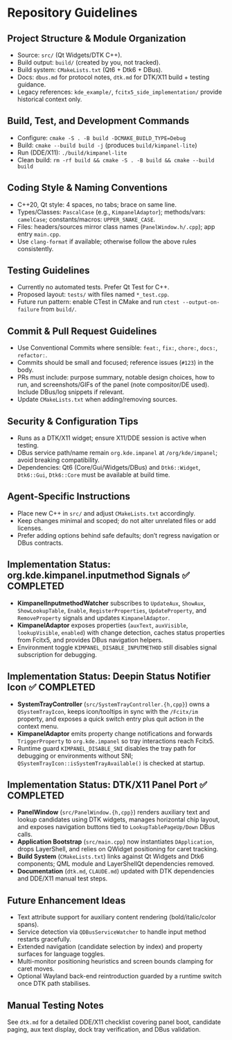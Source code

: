 # Repository Guidelines

## Project Structure & Module Organization
- Source: `src/` (Qt Widgets/DTK C++).
- Build output: `build/` (created by you, not tracked).
- Build system: `CMakeLists.txt` (Qt6 + Dtk6 + DBus).
- Docs: `dbus.md` for protocol notes, `dtk.md` for DTK/X11 build + testing guidance.
- Legacy references: `kde_example/`, `fcitx5_side_implementation/` provide historical context only.

## Build, Test, and Development Commands
- Configure: `cmake -S . -B build -DCMAKE_BUILD_TYPE=Debug`
- Build: `cmake --build build -j` (produces `build/kimpanel-lite`)
- Run (DDE/X11): `./build/kimpanel-lite`
- Clean build: `rm -rf build && cmake -S . -B build && cmake --build build`

## Coding Style & Naming Conventions
- C++20, Qt style: 4 spaces, no tabs; brace on same line.
- Types/Classes: `PascalCase` (e.g., `KimpanelAdaptor`); methods/vars: `camelCase`; constants/macros: `UPPER_SNAKE_CASE`.
- Files: headers/sources mirror class names (`PanelWindow.h/.cpp`); app entry `main.cpp`.
- Use `clang-format` if available; otherwise follow the above rules consistently.

## Testing Guidelines
- Currently no automated tests. Prefer Qt Test for C++.
- Proposed layout: `tests/` with files named `*_test.cpp`.
- Future run pattern: enable CTest in CMake and run `ctest --output-on-failure` from `build/`.

## Commit & Pull Request Guidelines
- Use Conventional Commits where sensible: `feat:`, `fix:`, `chore:`, `docs:`, `refactor:`.
- Commits should be small and focused; reference issues (`#123`) in the body.
- PRs must include: purpose summary, notable design choices, how to run, and screenshots/GIFs of the panel (note compositor/DE used). Include DBus/log snippets if relevant.
- Update `CMakeLists.txt` when adding/removing sources.

## Security & Configuration Tips
- Runs as a DTK/X11 widget; ensure X11/DDE session is active when testing.
- DBus service path/name remain `org.kde.impanel` at `/org/kde/impanel`; avoid breaking compatibility.
- Dependencies: Qt6 (Core/Gui/Widgets/DBus) and `Dtk6::Widget`, `Dtk6::Gui`, `Dtk6::Core` must be available at build time.

## Agent-Specific Instructions
- Place new C++ in `src/` and adjust `CMakeLists.txt` accordingly.
- Keep changes minimal and scoped; do not alter unrelated files or add licenses.
- Prefer adding options behind safe defaults; don’t regress navigation or DBus contracts.

## Implementation Status: org.kde.kimpanel.inputmethod Signals ✅ COMPLETED

- **KimpanelInputmethodWatcher** subscribes to `UpdateAux`, `ShowAux`, `ShowLookupTable`, `Enable`, `RegisterProperties`, `UpdateProperty`, and `RemoveProperty` signals and updates `KimpanelAdaptor`.
- **KimpanelAdaptor** exposes properties (`auxText`, `auxVisible`, `lookupVisible`, `enabled`) with change detection, caches status properties from Fcitx5, and provides DBus navigation helpers.
- Environment toggle `KIMPANEL_DISABLE_INPUTMETHOD` still disables signal subscription for debugging.

## Implementation Status: Deepin Status Notifier Icon ✅ COMPLETED

- **SystemTrayController** (`src/SystemTrayController.{h,cpp}`) owns a `QSystemTrayIcon`, keeps icon/tooltips in sync with the `/Fcitx/im` property, and exposes a quick switch entry plus quit action in the context menu.
- **KimpanelAdaptor** emits property change notifications and forwards `TriggerProperty` to `org.kde.impanel` so tray interactions reach Fcitx5.
- Runtime guard `KIMPANEL_DISABLE_SNI` disables the tray path for debugging or environments without SNI; `QSystemTrayIcon::isSystemTrayAvailable()` is checked at startup.

## Implementation Status: DTK/X11 Panel Port ✅ COMPLETED

- **PanelWindow** (`src/PanelWindow.{h,cpp}`) renders auxiliary text and lookup candidates using DTK widgets, manages horizontal chip layout, and exposes navigation buttons tied to `LookupTablePageUp/Down` DBus calls.
- **Application Bootstrap** (`src/main.cpp`) now instantiates `DApplication`, drops LayerShell, and relies on QWidget positioning for caret tracking.
- **Build System** (`CMakeLists.txt`) links against Qt Widgets and Dtk6 components; QML module and LayerShellQt dependencies removed.
- **Documentation** (`dtk.md`, `CLAUDE.md`) updated with DTK dependencies and DDE/X11 manual test steps.

## Future Enhancement Ideas

- Text attribute support for auxiliary content rendering (bold/italic/color spans).
- Service detection via `QDBusServiceWatcher` to handle input method restarts gracefully.
- Extended navigation (candidate selection by index) and property surfaces for language toggles.
- Multi-monitor positioning heuristics and screen bounds clamping for caret moves.
- Optional Wayland back-end reintroduction guarded by a runtime switch once DTK path stabilises.

## Manual Testing Notes

See `dtk.md` for a detailed DDE/X11 checklist covering panel boot, candidate paging, aux text display, dock tray verification, and DBus validation.
